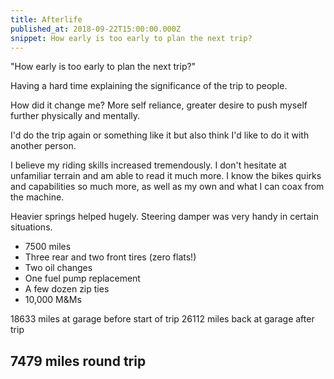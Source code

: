 ```yaml
---
title: Afterlife
published_at: 2018-09-22T15:00:00.000Z
snippet: How early is too early to plan the next trip?
---
```


"How early is too early to plan the next trip?"

Having a hard time explaining the significance of the trip to people.

How did it change me? More self reliance, greater desire to push myself further physically and mentally.

I'd do the trip again or something like it but also think I'd like to do it with another person.

I believe my riding skills increased tremendously. I don't hesitate at unfamiliar terrain and am able to read it much more. I know the bikes quirks and capabilities so much more, as well as my own and what I can coax from the machine.

Heavier springs helped hugely. Steering damper was very handy in certain situations.

- 7500 miles
- Three rear and two front tires (zero flats!)
- Two oil changes
- One fuel pump replacement
- A few dozen zip ties
- 10,000 M&Ms

18633 miles at garage before start of trip
26112 miles back at garage after trip

## **7479 miles round trip**
